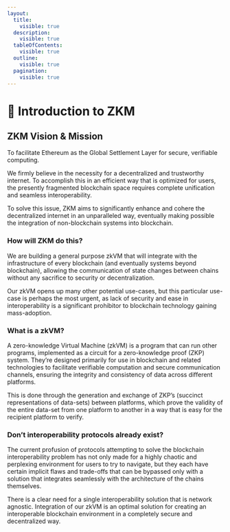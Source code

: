 ```yaml
---
layout:
  title:
    visible: true
  description:
    visible: true
  tableOfContents:
    visible: true
  outline:
    visible: true
  pagination:
    visible: true
---
```


# 👋 Introduction to ZKM

## ZKM Vision & Mission

To facilitate Ethereum as the Global Settlement Layer for secure, verifiable computing.

We firmly believe in the necessity for a decentralized and trustworthy internet. To accomplish this in an efficient way that is optimized for users, the presently fragmented blockchain space requires complete unification and seamless interoperability.

To solve this issue, ZKM aims to significantly enhance and cohere the decentralized internet in an unparalleled way, eventually making possible the integration of non-blockchain systems into blockchain.

### &#x20;**How will ZKM do this?**

We are building a general purpose zkVM that will integrate with the infrastructure of every blockchain (and eventually systems beyond blockchain), allowing the communication of state changes between chains without any sacrifice to security or decentralization.&#x20;

Our zkVM opens up many other potential use-cases, but this particular use-case is perhaps the most urgent, as lack of security and ease in interoperability is a significant prohibitor to blockchain technology gaining mass-adoption.



### What is a zkVM?

A zero-knowledge Virtual Machine (zkVM) is a program that can run other programs, implemented as a circuit for a zero-knowledge proof (ZKP) system. They’re designed primarily for use in blockchain and related technologies to facilitate verifiable computation and secure communication channels, ensuring the integrity and consistency of data across different platforms.

This is done through the generation and exchange of ZKP’s (succinct representations of data-sets) between platforms, which prove the validity of the entire data-set from one platform to another in a way that is easy for the recipient platform to verify.

### &#x20;Don’t interoperability protocols already exist?

The current profusion of protocols attempting to solve the blockchain interoperability problem has not only made for a highly chaotic and perplexing environment for users to try to navigate, but they each have certain implicit flaws and trade-offs that can be bypassed only with a solution that integrates seamlessly with the architecture of the chains themselves.

There is a clear need for a single interoperability solution that is network agnostic. Integration of our zkVM is an optimal solution for creating an interoperable blockchain environment in a completely secure and decentralized way.

